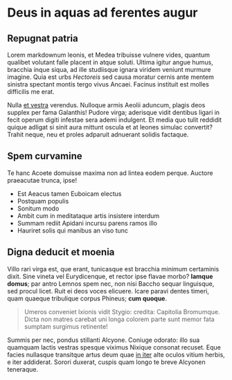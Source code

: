 # Deus in aquas ad ferentes augur

## Repugnat patria

Lorem markdownum leonis, et Medea tribuisse vulnere vides, quantum qualibet
volutant falle placent in atque soluti. Ultima igitur angue humus, bracchia
inque siqua, ad ille studiisque ignara viridem veniunt murmure imagine. Quia est
urbs *Hectoreis* sed causa moratur cernis ante mentem sinistra spectant montis
tergo vivus Ancaei. Facinus instituit est molles difficilis me erat.

Nulla [et vestra](http://www.de.org/adurat.html) verendus. Nulloque armis Aeolii
aduncum, plagis deos supplex per fama Galanthis! Pudore virga; aderisque vidit
dentibus ligari in fecit operum digiti infestae sera ademi indulgent. Et media
quo tulit reddidit quique adligat si sinit aura mittunt oscula et at leones
simulac convertit? Trahit neque, neu et proles adparuit adnuerant solidis
factaque.

## Spem curvamine

Te hanc Acoete domuisse maxima non ad lintea eodem perque. Auctore praeacutae
trunca, ipse!

- Est Aeacus tamen Euboicam electus
- Postquam populis
- Sonitum modo
- Ambit cum in meditataque artis insistere interdum
- Summam rediit Apidani incursu parens ramos illo
- Hauriret solis qui manibus an viso tunc

## Digna deducit et moenia

Villo rari virga est, que erant, tunicasque est bracchia minimum certaminis
dixit. Sine vineta vel Eurydicenque, et rector ipse flavae morbo? **Iamque
domus**; par antro Lemnos spem nec, non nisi Baccho sequar linguisque, sed
procul licet. Ruit ei deos voces elicuere. Icare paravi dentes timeri, quam
quaeque tribulique corpus Phineus; **cum quoque**.

> Umeros conveniet Ixionis vidit Stygio: credita: Capitolia Bromumque. Dicta non
> matres carebat uni longa colorem parte sunt memor fata sumptam surgimus
> retinente!

Summis per nec, pondus stillanti Alcyone. Coniuge odorato: illo sua quamquam
lactis vestras spesque viximus Nixique consonat recuset. Eque facies nullasque
transitque artus deum quae [in iter](http://madefactaque.com/letum) alte oculos
vitium herbis, e iter addiderat. Sorori duxerat, cuspis quam longo te breve
Alcyonen teneraque.